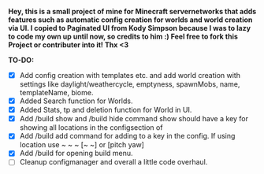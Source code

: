 **Hey, this is a small project of mine for Minecraft servernetworks that adds features such as automatic config creation for worlds and world creation via UI.
I copied to Paginated UI from Kody Simpson because I was to lazy to code my own up until now, so credits to him :)
Feel free to fork this Project or contributer into it! Thx <3**

**TO-DO:**
- [X] Add config creation with templates etc. and add world creation with settings like daylight/weathercycle, emptyness, spawnMobs, name, templateName, biome.
- [X] Added Search function for Worlds.
- [X] Added Stats, tp and deletion function for World in UI.
- [X] Add /build show and /build hide command show should have a key for showing all locations in the configsection of <key>
- [X] Add /build add command for adding to a key in the config. If using location use ~ ~ ~ [~ ~] or <x> <y> <z> [pitch yaw]
- [X] Add /build for opening build menu.
- [ ] Cleanup configmanager and overall a little code overhaul.

